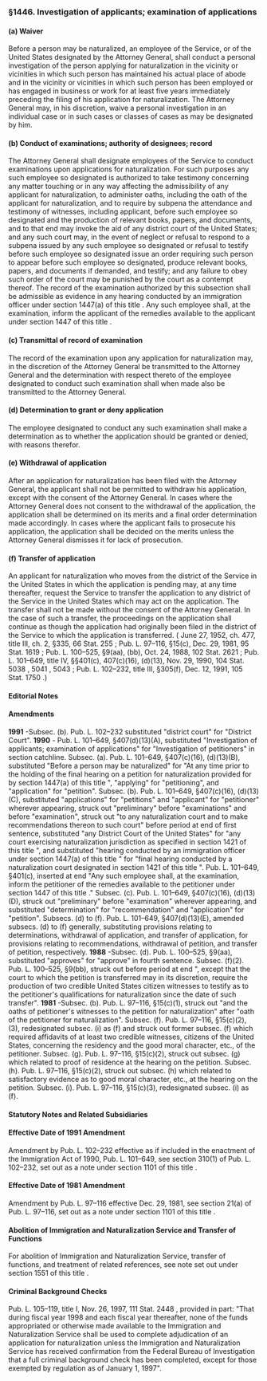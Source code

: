 <!--
url: https://uscode.house.gov/view.xhtml?req=granuleid:USC-prelim-title8-section1446&num=0&edition=prelim
date_accessed: 2024-07-28 23:46:01
-->
### §1446\. Investigation of applicants; examination of applications
#### (a) Waiver
 Before a person may be naturalized, an employee of the Service, or of the United States designated by the Attorney General, shall conduct a personal investigation of the person applying for naturalization in the vicinity or vicinities in which such person has maintained his actual place of abode and in the vicinity or vicinities in which such person has been employed or has engaged in business or work for at least five years immediately preceding the filing of his application for naturalization. The Attorney General may, in his discretion, waive a personal investigation in an individual case or in such cases or classes of cases as may be designated by him.
#### (b) Conduct of examinations; authority of designees; record
 The Attorney General shall designate employees of the Service to conduct examinations upon applications for naturalization. For such purposes any such employee so designated is authorized to take testimony concerning any matter touching or in any way affecting the admissibility of any applicant for naturalization, to administer oaths, including the oath of the applicant for naturalization, and to require by subpena the attendance and testimony of witnesses, including applicant, before such employee so designated and the production of relevant books, papers, and documents, and to that end may invoke the aid of any district court of the United States; and any such court may, in the event of neglect or refusal to respond to a subpena issued by any such employee so designated or refusal to testify before such employee so designated issue an order requiring such person to appear before such employee so designated, produce relevant books, papers, and documents if demanded, and testify; and any failure to obey such order of the court may be punished by the court as a contempt thereof. The record of the examination authorized by this subsection shall be admissible as evidence in any hearing conducted by an immigration officer under
 section 1447(a) of this title
 . Any such employee shall, at the examination, inform the applicant of the remedies available to the applicant under
 section 1447 of this title
 .
#### (c) Transmittal of record of examination
 The record of the examination upon any application for naturalization may, in the discretion of the Attorney General be transmitted to the Attorney General and the determination with respect thereto of the employee designated to conduct such examination shall when made also be transmitted to the Attorney General.
#### (d) Determination to grant or deny application
 The employee designated to conduct any such examination shall make a determination as to whether the application should be granted or denied, with reasons therefor.
#### (e) Withdrawal of application
 After an application for naturalization has been filed with the Attorney General, the applicant shall not be permitted to withdraw his application, except with the consent of the Attorney General. In cases where the Attorney General does not consent to the withdrawal of the application, the application shall be determined on its merits and a final order determination made accordingly. In cases where the applicant fails to prosecute his application, the application shall be decided on the merits unless the Attorney General dismisses it for lack of prosecution.
#### (f) Transfer of application
 An applicant for naturalization who moves from the district of the Service in the United States in which the application is pending may, at any time thereafter, request the Service to transfer the application to any district of the Service in the United States which may act on the application. The transfer shall not be made without the consent of the Attorney General. In the case of such a transfer, the proceedings on the application shall continue as though the application had originally been filed in the district of the Service to which the application is transferred.
 (
 June 27, 1952, ch. 477, title III, ch. 2, §335,
 66 Stat. 255
 ;
 Pub. L. 97–116,
 §15(c), Dec. 29, 1981,
 95 Stat. 1619
 ;
 Pub. L. 100–525,
 §9(aa), (bb), Oct. 24, 1988,
 102 Stat. 2621
 ;
 Pub. L. 101–649,
 title IV, §§401(c), 407(c)(16\), (d)(13\), Nov. 29, 1990,
 104 Stat. 5038
 ,
 5041 
 ,
 5043 
 ;
 Pub. L. 102–232,
 title III, §305(f), Dec. 12, 1991,
 105 Stat. 1750
 .)
#### **Editorial Notes**
#### Amendments
**1991** 
 \-Subsec. (b).
 Pub. L. 102–232
 substituted "district court" for "District Court".
**1990** 
 \-
 Pub. L. 101–649,
 §407(d)(13\)(A), substituted "Investigation of applicants; examination of applications" for "Investigation of petitioners" in section catchline.
 Subsec. (a).
 Pub. L. 101–649,
 §407(c)(16\), (d)(13\)(B), substituted "Before a person may be naturalized" for "At any time prior to the holding of the final hearing on a petition for naturalization provided for by
 section 1447(a) of this title
 ", "applying" for "petitioning", and "application" for "petition".
 Subsec. (b).
 Pub. L. 101–649,
 §407(c)(16\), (d)(13\)(C), substituted "applications" for "petitions" and "applicant" for "petitioner" wherever appearing, struck out "preliminary" before "examinations" and before "examination", struck out "to any naturalization court and to make recommendations thereon to such court" before period at end of first sentence, substituted "any District Court of the United States" for "any court exercising naturalization jurisdiction as specified in
 section 1421 of this title
 ", and substituted "hearing conducted by an immigration officer under
 section 1447(a) of this title
 " for "final hearing conducted by a naturalization court designated in
 section 1421 of this title
 ".
 Pub. L. 101–649,
 §401(c), inserted at end "Any such employee shall, at the examination, inform the petitioner of the remedies available to the petitioner under
 section 1447 of this title
 ."
 Subsec. (c).
 Pub. L. 101–649,
 §407(c)(16\), (d)(13\)(D), struck out "preliminary" before "examination" wherever appearing, and substituted "determination" for "recommendation" and "application" for "petition".
 Subsecs. (d) to (f).
 Pub. L. 101–649,
 §407(d)(13\)(E), amended subsecs. (d) to (f) generally, substituting provisions relating to determinations, withdrawal of application, and transfer of application, for provisions relating to recommendations, withdrawal of petition, and transfer of petition, respectively.
**1988** 
 \-Subsec. (d).
 Pub. L. 100–525,
 §9(aa), substituted "approves" for "approve" in fourth sentence.
 Subsec. (f)(2\).
 Pub. L. 100–525,
 §9(bb), struck out before period at end ", except that the court to which the petition is transferred may in its discretion, require the production of two credible United States citizen witnesses to testify as to the petitioner's qualifications for naturalization since the date of such transfer".
**1981** 
 \-Subsec. (b).
 Pub. L. 97–116,
 §15(c)(1\), struck out "and the oaths of petitioner's witnesses to the petition for naturalization" after "oath of the petitioner for naturalization".
 Subsec. (f).
 Pub. L. 97–116,
 §15(c)(2\), (3\), redesignated subsec. (i) as (f) and struck out former subsec. (f) which required affidavits of at least two credible witnesses, citizens of the United States, concerning the residency and the good moral character, etc., of the petitioner.
 Subsec. (g).
 Pub. L. 97–116,
 §15(c)(2\), struck out subsec. (g) which related to proof of residence at the hearing on the petition.
 Subsec. (h).
 Pub. L. 97–116,
 §15(c)(2\), struck out subsec. (h) which related to satisfactory evidence as to good moral character, etc., at the hearing on the petition.
 Subsec. (i).
 Pub. L. 97–116,
 §15(c)(3\), redesignated subsec. (i) as (f).
#### **Statutory Notes and Related Subsidiaries**
#### Effective Date of 1991 Amendment
 Amendment by
 Pub. L. 102–232
 effective as if included in the enactment of the Immigration Act of 1990,
 Pub. L. 101–649,
 see section 310(1\) of
 Pub. L. 102–232,
 set out as a note under
 section 1101 of this title
 .
#### Effective Date of 1981 Amendment
 Amendment by
 Pub. L. 97–116
 effective Dec. 29, 1981, see section 21(a) of
 Pub. L. 97–116,
 set out as a note under
 section 1101 of this title
 .
#### Abolition of Immigration and Naturalization Service and Transfer of Functions
 For abolition of Immigration and Naturalization Service, transfer of functions, and treatment of related references, see note set out under
 section 1551 of this title
 .
#### Criminal Background Checks
Pub. L. 105–119,
 title I, Nov. 26, 1997,
 111 Stat. 2448
 , provided in part: "That during fiscal year 1998 and each fiscal year thereafter, none of the funds appropriated or otherwise made available to the Immigration and Naturalization Service shall be used to complete adjudication of an application for naturalization unless the Immigration and Naturalization Service has received confirmation from the Federal Bureau of Investigation that a full criminal background check has been completed, except for those exempted by regulation as of January 1, 1997".
